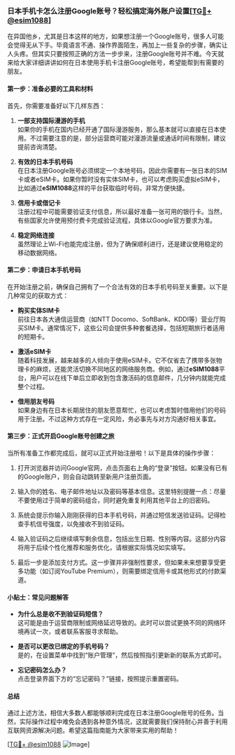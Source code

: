 ### 日本手机卡怎么注册Google账号？轻松搞定海外账户设置[[TG💪+ @esim1088](https://t.me/s/esim1088)]

在异国他乡，尤其是日本这样的地方，如果想注册一个Google账号，很多人可能会觉得无从下手。毕竟语言不通、操作界面陌生，再加上一些复杂的步骤，确实让人头疼。但其实只要按照正确的方法一步步来，注册Google账号并不难。今天就来给大家详细讲讲如何在日本使用手机卡注册Google账号，希望能帮到有需要的朋友。

#### 第一步：准备必要的工具和材料

首先，你需要准备好以下几样东西：

1. **一部支持国际漫游的手机**  
   如果你的手机在国内已经开通了国际漫游服务，那么基本就可以直接在日本使用。不过需要注意的是，部分运营商可能对漫游流量或通话时间有限制，建议提前咨询清楚。

2. **有效的日本手机号码**  
   在日本注册Google账号必须绑定一个本地号码，因此你需要有一张日本的SIM卡或者eSIM卡。如果你暂时没有实体SIM卡，也可以考虑购买虚拟eSIM卡，比如通过**eSIM1088**这样的平台获取临时号码，非常方便快捷。

3. **信用卡或借记卡**  
   注册过程中可能需要验证支付信息，所以最好准备一张可用的银行卡。当然，有些国家允许使用预付费卡完成验证流程，具体以Google官方要求为准。

4. **稳定网络连接**  
   虽然理论上Wi-Fi也能完成注册，但为了确保顺利进行，还是建议使用稳定的移动数据网络。

#### 第二步：申请日本手机号码

在开始注册之前，确保自己拥有了一个合法有效的日本手机号码至关重要。以下是几种常见的获取方式：

- **购买实体SIM卡**  
  前往日本各大通信运营商（如NTT Docomo、SoftBank、KDDI等）营业厅购买SIM卡。通常情况下，这些公司会提供多种套餐选择，包括短期旅行者适用的短期卡。

- **激活eSIM卡**  
  随着科技发展，越来越多的人倾向于使用eSIM卡。它不仅省去了携带多张物理卡的麻烦，还能灵活切换不同地区的网络服务商。例如，通过**eSIM1088**平台，用户可以在线下单后立即收到包含激活码的信息邮件，几分钟内就能完成整个过程。

- **借用朋友号码**  
  如果身边有在日本长期居住的朋友愿意帮忙，也可以考虑暂时借用他们的号码用于注册。不过这种方式存在一定风险，务必事先与对方沟通好相关事宜。

#### 第三步：正式开启Google账号创建之旅

当所有准备工作都完成后，就可以正式开始注册啦！以下是具体的操作步骤：

1. 打开浏览器并访问Google官网，点击页面右上角的“登录”按钮。如果没有已有的Google账户，则会自动跳转至新用户注册页面。

2. 输入你的姓名、电子邮件地址以及密码等基本信息。这里特别提醒一点：尽量不要使用过于简单的密码组合，同时避免重复利用其他平台上的旧密码。

3. 系统会提示你输入刚刚获得的日本手机号码，并通过短信发送验证码。记得检查手机信号强度，以免接收不到验证码。

4. 输入验证码之后继续填写剩余信息，包括出生日期、性别等内容。这部分内容将用于后续个性化推荐和服务优化，请根据实际情况如实填写。

5. 最后一步是添加支付方式。这一步骤并非强制性要求，但如果未来想要享受更多功能（如订阅YouTube Premium），则需要绑定信用卡或其他形式的付款渠道。

#### 小贴士：常见问题解答

- **为什么总是收不到验证码短信？**  
  这可能是由于运营商限制或网络延迟导致的。此时可以尝试更换不同的网络环境再试一次，或者联系客服寻求帮助。

- **是否可以更改已绑定的手机号码？**  
  是的，在设置菜单中找到“账户管理”，然后按照指引更新新的联系方式即可。

- **忘记密码怎么办？**  
  点击登录界面下方的“忘记密码？”链接，按照提示重置密码。

#### 总结

通过上述方法，相信大多数人都能够顺利完成在日本注册Google账号的任务。当然，实际操作过程中难免会遇到各种意外情况，这就需要我们保持耐心并善于利用互联网资源解决问题。希望这篇指南能为大家带来实用的帮助！

[[TG💪+ @esim1088](https://t.me/s/esim1088) ![Image](https://i.postimg.cc/4NQfJmqS/Snipaste-2025-05-13-00-14-12.png)]